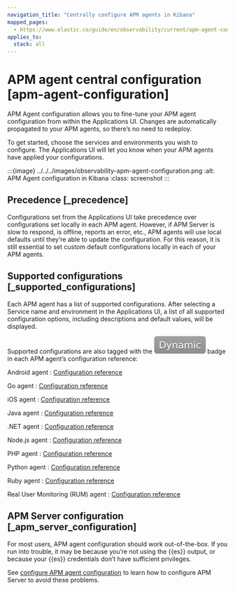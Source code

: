 ```yaml
---
navigation_title: "Centrally configure APM agents in Kibana"
mapped_pages:
  - https://www.elastic.co/guide/en/observability/current/apm-agent-configuration.html
applies_to:
  stack: all
---
```




# APM agent central configuration [apm-agent-configuration]

APM Agent configuration allows you to fine-tune your APM agent configuration from within the Applications UI. Changes are automatically propagated to your APM agents, so there’s no need to redeploy.

To get started, choose the services and environments you wish to configure. The Applications UI will let you know when your APM agents have applied your configurations.

:::{image} ../../../images/observability-apm-agent-configuration.png
:alt: APM Agent configuration in Kibana
:class: screenshot
:::


## Precedence [_precedence]

Configurations set from the Applications UI take precedence over configurations set locally in each APM agent. However, if APM Server is slow to respond, is offline, reports an error, etc., APM agents will use local defaults until they’re able to update the configuration. For this reason, it is still essential to set custom default configurations locally in each of your APM agents.


## Supported configurations [_supported_configurations]

Each APM agent has a list of supported configurations. After selecting a Service name and environment in the Applications UI, a list of all supported configuration options, including descriptions and default values, will be displayed.

Supported configurations are also tagged with the ![dynamic config](../../../images/observability-dynamic-config.svg "") badge in each APM agent’s configuration reference:

Android agent
:   [Configuration reference](apm-agent-android://reference/configuration.md)

Go agent
:   [Configuration reference](apm-agent-go://reference/configuration.md)

iOS agent
:   [Configuration reference](asciidocalypse://docs/apm-agent-ios/docs/reference/configuration.md)

Java agent
:   [Configuration reference](asciidocalypse://docs/apm-agent-java/docs/reference/configuration.md)

.NET agent
:   [Configuration reference](apm-agent-dotnet://reference/configuration.md)

Node.js agent
:   [Configuration reference](asciidocalypse://docs/apm-agent-nodejs/docs/reference/configuration.md)

PHP agent
:   [Configuration reference](asciidocalypse://docs/apm-agent-php/docs/reference/configuration.md)

Python agent
:   [Configuration reference](asciidocalypse://docs/apm-agent-python/docs/reference/configuration.md)

Ruby agent
:   [Configuration reference](asciidocalypse://docs/apm-agent-ruby/docs/reference/configuration.md)

Real User Monitoring (RUM) agent
:   [Configuration reference](asciidocalypse://docs/apm-agent-rum-js/docs/reference/configuration.md)


## APM Server configuration [_apm_server_configuration]

For most users, APM agent configuration should work out-of-the-box. If you run into trouble, it may be because you’re not using the {{es}} output, or because your {{es}} credentials don’t have sufficient privileges.

See [configure APM agent configuration](/solutions/observability/apps/configure-apm-agent-central-configuration.md) to learn how to configure APM Server to avoid these problems.


